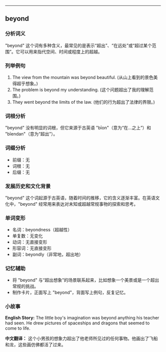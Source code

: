 
---------------
## beyond
### 分析词义
"beyond" 这个词有多种含义，最常见的是表示“超出”、“在远处”或“超过某个范围”。它可以用来指代空间、时间或程度上的超越。

### 列举例句
1. The view from the mountain was beyond beautiful. (从山上看到的景色美得超乎想象。)
2. The problem is beyond my understanding. (这个问题超出了我的理解范围。)
3. They went beyond the limits of the law. (他们的行为超出了法律的界限。)

### 词根分析
"beyond" 没有明显的词根，但它来源于古英语 "bīon"（意为“在...之上”）和 "bīendan"（意为“超出”）。

### 词缀分析
- 前缀：无
- 词根：无
- 后缀：无

### 发展历史和文化背景
"beyond" 这个词起源于古英语，随着时间的推移，它的含义逐渐丰富。在英语文化中，"beyond" 经常用来表达对未知或超越常规事物的探索和思考。

### 单词变形
- 名词：beyondness（超越性）
- 单复数：无变化
- 动词：无直接变形
- 形容词：无直接变形
- 副词：beyondly（非常地，超出地）

### 记忆辅助
- 将 "beyond" 与“超出想象”的场景联系起来，比如想象一个美景或是一个超出常规的挑战。
- 制作卡片，正面写上 "beyond"，背面写上例句，反复记忆。

### 小故事
**English Story:**
The little boy's imagination was beyond anything his teacher had seen. He drew pictures of spaceships and dragons that seemed to come to life.

**中文翻译：**
这个小男孩的想象力超出了他老师所见过的任何事物。他画出了飞船和龙，这些画仿佛都活了过来。

